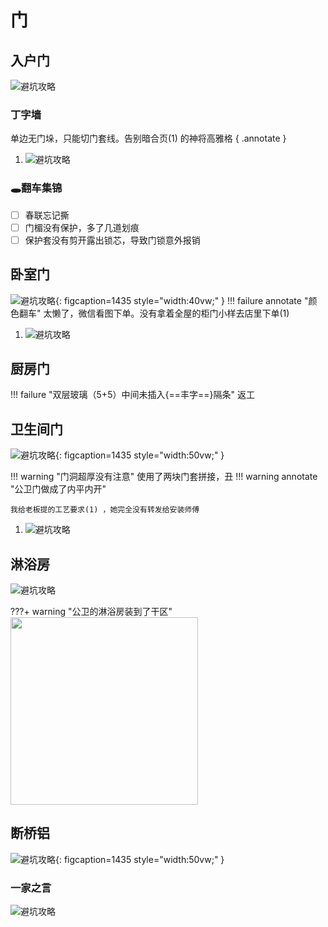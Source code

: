 # 门

## 入户门
![避坑攻略](images/入户门の结构.png "入户门结构")

### 丁字墙
单边无门垛，只能切门套线。告别暗合页(1) 的神将高雅格
{ .annotate }

1.  ![避坑攻略](images/暗合页.png "暗合页")

### 🕳翻车集锦

- [ ] 春联忘记撕
- [ ] 门楣没有保护，多了几道划痕
- [ ] 保护套没有剪开露出锁芯，导致门锁意外报销

## 卧室门
![避坑攻略](images/木门工艺.png "木门工艺"){: figcaption=1435 style="width:40vw;" }
!!! failure annotate "颜色翻车"
    太懒了，微信看图下单。没有拿着全屋的柜门小样去店里下单(1)
    
1.  ![避坑攻略](images/颜色讨论.png "颜色讨论")


## 厨房门
!!! failure "双层玻璃（5+5）中间未插入{==丰字==}隔条"
    返工

## 卫生间门
![避坑攻略](images/卫生间门工艺.png "卫生间门工艺"){: figcaption=1435 style="width:50vw;" }

!!! warning "门洞超厚没有注意"
    使用了两块门套拼接，丑
!!! warning annotate "公卫门做成了内平内开"

    我给老板提的工艺要求(1) ，她完全没有转发给安装师傅

1.  ![避坑攻略](images/聊天记录.png "聊天记录")
    
## 淋浴房
![避坑攻略](images/淋浴房关键字.png "淋浴房关键字")

???+ warning "公卫的淋浴房装到了干区"
    <img src="images/淋浴房安装.jpg" width="300">
    
## 断桥铝
![避坑攻略](images/断桥铝选购指南.jpg "断桥铝选购指南"){: figcaption=1435 style="width:50vw;" }

### 一家之言
![避坑攻略](images/断桥铝-密封条.png "断桥铝选购指南")